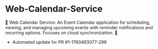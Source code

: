 # Web-Calendar-Service
📅 Web Calendar Service: An Event Calendar application for scheduling, viewing, and managing upcoming events with reminder notifications and recurring options. Focuses on cloud synchronization. 📅


- Automated update for PR #1-1760493077-296